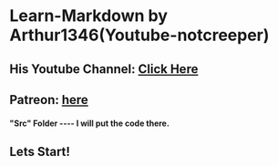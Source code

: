 # Learn-Markdown by Arthur1346(Youtube-notcreeper)
## His Youtube Channel: [Click Here](https://www.youtube.com/channel/UC8TpYljOLv97UiUW8VuLyjA)
## Patreon: [here](https://www.patreon.com/NotCreeper)
#### "Src" Folder ---- I will put the code there.
## Lets Start!
